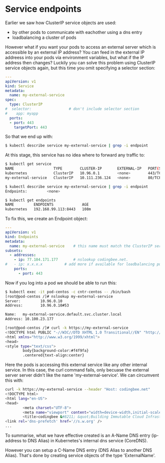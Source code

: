 # Service endpoints

Earlier we saw how ClusterIP service objects are used:

- by other pods to communicate with eachother using a dns entry
- loadbalancing a cluster of pods


However what if you want your pods to access an external server which is accessible by an external IP address? You can feed in the external IP addreess into your pods via environment variables, but what if the IP address then changes? Luckily you can solve this problem using ClusterIP service objects again, but this time you omit specifying a selector section:

```yaml
---
apiVersion: v1
kind: Service
metadata:
  name: my-external-service
spec:
  type: ClusterIP
#  selector:                 # don't include selector section
#    app: myapp
  ports:
  - port: 443
    targetPort: 443
```

So that we end up with:


```bash
$ kubectl describe service my-external-service | grep -i endpoint
```


At this stage, this service has no idea where to forward any traffic to:


```bash
$ kubectl get service
NAME                  TYPE        CLUSTER-IP       EXTERNAL-IP   PORT(S)   AGE
kubernetes            ClusterIP   10.96.0.1        <none>        443/TCP   111s
my-external-service   ClusterIP   10.111.236.124   <none>        80/TCP    65s

$ kubectl describe service my-external-service | grep -i endpoint
Endpoints:         <none>

$ kubectl get endpoints
NAME         ENDPOINTS             AGE
kubernetes   192.168.99.113:8443   108m
```

To fix this, we create an Endpoint object:

```yaml
---
apiVersion: v1
kind: Endpoints
metadata:
  name: my-external-service    # this name must match the ClusterIP service name
subsets:
  - addresses:
    - ip: 77.104.171.177       # nslookup codingbee.net. 
#   - ip: x.x.x.x          # add more if available for loadbalancing purposes. 
    ports:
      - port: 443
```

Now if you log into a pod we should be able to run this:

```bash
$ kubectl exec -it pod-centos -c cntr-centos -- /bin/bash
[root@pod-centos /]# nslookup my-external-service
Server:         10.96.0.10
Address:        10.96.0.10#53

Name:   my-external-service.default.svc.cluster.local
Address: 10.100.23.177

[root@pod-centos /]# curl -k https://my-external-service
<!DOCTYPE html PUBLIC "-//W3C//DTD XHTML 1.0 Transitional//EN" "http://www.w3.org/TR/xhtml1/DTD/xhtml1-transitional.dtd">
<html xmlns="http://www.w3.org/1999/xhtml">
<head>
<style type="text/css">
        body{background-color:#f4f9fa}
        .centered{text-align:center}
```

Here the pods is accessing this external service like any other internal service. In this case, the curl command fails, only becuase the external server server didn't like the name 'my-external-service'. We can circumvent this with:

```bash
curl -k https://my-external-service --header "Host: codingbee.net"
<!DOCTYPE html>
<html lang="en-US">
<head>
        <meta charset="UTF-8">
        <meta name="viewport" content="width=device-width,initial-scale=1,maximum-scale=1,user-scalable=no">
        <title>codingbee &#8211; &quot;Building Immutable Cloud Infrastructure one container at a time!&quot;</title>
<link rel='dns-prefetch' href='//s.w.org' />
...
```

To summarise, what we have effective created is an A-Name DNS entry (ip-address to DNS Alias) in Kubernetes's internal dns service (CoreDNS). 

However you can setup a C-Name DNS entry (DNS Alias to another DNS Alias). That's done by creating service objects of the type 'ExternalName'.
